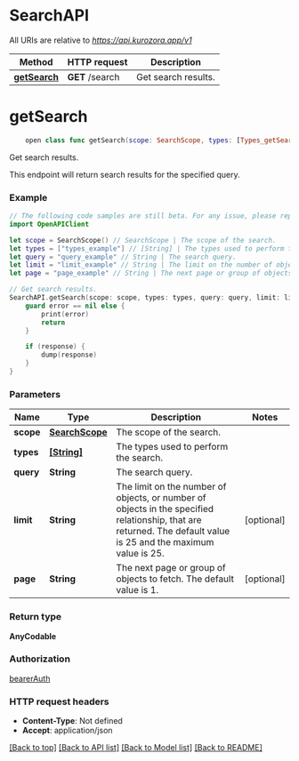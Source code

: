 # SearchAPI

All URIs are relative to *https://api.kurozora.app/v1*

Method | HTTP request | Description
------------- | ------------- | -------------
[**getSearch**](SearchAPI.md#getsearch) | **GET** /search | Get search results.


# **getSearch**
```swift
    open class func getSearch(scope: SearchScope, types: [Types_getSearch], query: String, limit: String? = nil, page: String? = nil, completion: @escaping (_ data: AnyCodable?, _ error: Error?) -> Void)
```

Get search results.

This endpoint will return search results for the specified query.

### Example
```swift
// The following code samples are still beta. For any issue, please report via http://github.com/OpenAPITools/openapi-generator/issues/new
import OpenAPIClient

let scope = SearchScope() // SearchScope | The scope of the search.
let types = ["types_example"] // [String] | The types used to perform the search.
let query = "query_example" // String | The search query.
let limit = "limit_example" // String | The limit on the number of objects, or number of objects in the specified relationship, that are returned. The default value is 25 and the maximum value is 25. (optional)
let page = "page_example" // String | The next page or group of objects to fetch. The default value is 1. (optional)

// Get search results.
SearchAPI.getSearch(scope: scope, types: types, query: query, limit: limit, page: page) { (response, error) in
    guard error == nil else {
        print(error)
        return
    }

    if (response) {
        dump(response)
    }
}
```

### Parameters

Name | Type | Description  | Notes
------------- | ------------- | ------------- | -------------
 **scope** | [**SearchScope**](.md) | The scope of the search. | 
 **types** | [**[String]**](String.md) | The types used to perform the search. | 
 **query** | **String** | The search query. | 
 **limit** | **String** | The limit on the number of objects, or number of objects in the specified relationship, that are returned. The default value is 25 and the maximum value is 25. | [optional] 
 **page** | **String** | The next page or group of objects to fetch. The default value is 1. | [optional] 

### Return type

**AnyCodable**

### Authorization

[bearerAuth](../README.md#bearerAuth)

### HTTP request headers

 - **Content-Type**: Not defined
 - **Accept**: application/json

[[Back to top]](#) [[Back to API list]](../README.md#documentation-for-api-endpoints) [[Back to Model list]](../README.md#documentation-for-models) [[Back to README]](../README.md)

